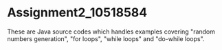 # Assignment2_10518584

These are Java source codes which handles examples covering "random numbers generation",
"for loops", "while loops" and "do-while loops".
